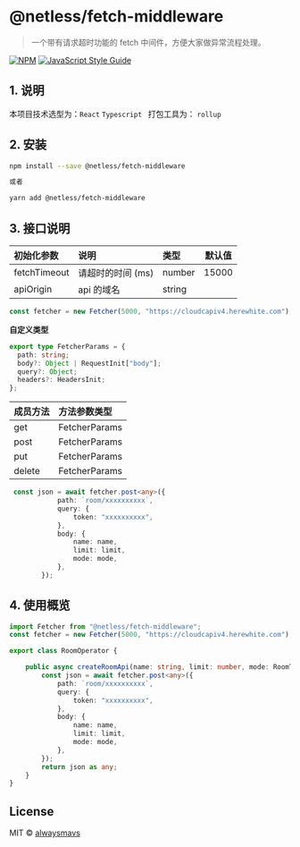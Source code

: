 # @netless/fetch-middleware

> 一个带有请求超时功能的 fetch 中间件，方便大家做异常流程处理。

[![NPM](https://img.shields.io/npm/v/netless-fetch-middleware.svg)](https://www.npmjs.com/package/netless-fetch-middleware) [![JavaScript Style Guide](https://img.shields.io/badge/code_style-standard-brightgreen.svg)](https://standardjs.com)

## 1. 说明

本项目技术选型为：`React` `Typescript `
打包工具为： `rollup`  



## 2. 安装

```bash
npm install --save @netless/fetch-middleware

或者

yarn add @netless/fetch-middleware
```


## 3. 接口说明

| 初始化参数   | 说明              | 类型   | 默认值 |
| :----------- | :---------------- | :----- | :----: |
| fetchTimeout | 请超时的时间 (ms) | number | 15000  |
| apiOrigin    | api 的域名        | string |        |
```typescript
const fetcher = new Fetcher(5000, "https://cloudcapiv4.herewhite.com");
```

**自定义类型**

```typescript
export type FetcherParams = {
  path: string;
  body?: Object | RequestInit["body"];
  query?: Object;
  headers?: HeadersInit;
};
```

| 成员方法 | 方法参数类型  |
| :------- | :------------ |
| get      | FetcherParams |
| post     | FetcherParams |
| put      | FetcherParams |
| delete   | FetcherParams |

```typescript
 const json = await fetcher.post<any>({
            path: `room/xxxxxxxxxx`,
            query: {
                token: "xxxxxxxxxx",
            },
            body: {
                name: name,
                limit: limit,
                mode: mode,
            },
        });
```



## 4. 使用概览

```typescript
import Fetcher from "@netless/fetch-middleware";
const fetcher = new Fetcher(5000, "https://cloudcapiv4.herewhite.com");

export class RoomOperator {

    public async createRoomApi(name: string, limit: number, mode: RoomType): Promise<any> {
        const json = await fetcher.post<any>({
            path: `room/xxxxxxxxxx`,
            query: {
                token: "xxxxxxxxxx",
            },
            body: {
                name: name,
                limit: limit,
                mode: mode,
            },
        });
        return json as any;
    }
}
```



## License

MIT © [alwaysmavs](https://github.com/alwaysmavs)
